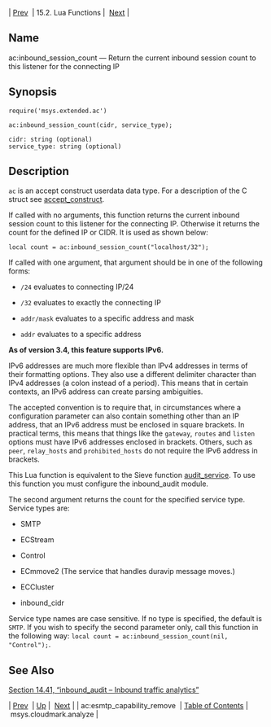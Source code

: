 | [Prev](lua.ref.ac_esmtp_capability_remove)  | 15.2. Lua Functions |  [Next](lua.ref.msys.cloudmark.analyze.php) |

<a name="lua.ref.ac_inbound_session_count"></a>
## Name

ac:inbound_session_count — Return the current inbound session count to this listener for the connecting IP

<a name="idp23400656"></a>
## Synopsis

`require('msys.extended.ac')`

`ac:inbound_session_count(cidr, service_type);`

```
cidr: string (optional)
service_type: string (optional)
```
<a name="idp23404112"></a>
## Description

`ac` is an accept construct userdata data type. For a description of the C struct see [accept_construct](https://support.messagesystems.com/docs/web-c-api/structs.accept_construct).

If called with no arguments, this function returns the current inbound session count to this listener for the connecting IP. Otherwise it returns the count for the defined IP or CIDR. It is used as shown below:

`local count = ac:inbound_session_count("localhost/32");`

If called with one argument, that argument should be in one of the following forms:

*   `/24` evaluates to connecting IP/24

*   `/32` evaluates to exactly the connecting IP

*   `addr/mask` evaluates to a specific address and mask

*   `addr` evaluates to a specific address

**As of version 3.4, this feature supports IPv6.**

IPv6 addresses are much more flexible than IPv4 addresses in terms of their formatting options. They also use a different delimiter character than IPv4 addresses (a colon instead of a period). This means that in certain contexts, an IPv6 address can create parsing ambiguities.

The accepted convention is to require that, in circumstances where a configuration parameter can also contain something other than an IP address, that an IPv6 address must be enclosed in square brackets. In practical terms, this means that things like the `gateway`, `routes` and `listen` options must have IPv6 addresses enclosed in brackets. Others, such as `peer`, `relay_hosts` and `prohibited_hosts` do not require the IPv6 address in brackets.

This Lua function is equivalent to the Sieve function [audit_service](sieve.ref.audit_service "audit_service"). To use this function you must configure the inbound_audit module.

The second argument returns the count for the specified service type. Service types are:

*   SMTP

*   ECStream

*   Control

*   ECmmove2 (The service that handles duravip message moves.)

*   ECCluster

*   inbound_cidr

Service type names are case sensitive. If no type is specified, the default is `SMTP`. If you wish to specify the second parameter only, call this function in the following way: `local count = ac:inbound_session_count(nil, "Control");`.

<a name="idp23427648"></a>
## See Also

[Section 14.41, “inbound_audit – Inbound traffic analytics”](modules.inbound_audit "14.41. inbound_audit – Inbound traffic analytics")

| [Prev](lua.ref.ac_esmtp_capability_remove)  | [Up](lua.function.details.php) |  [Next](lua.ref.msys.cloudmark.analyze.php) |
| ac:esmtp_capability_remove  | [Table of Contents](index) |  msys.cloudmark.analyze |
